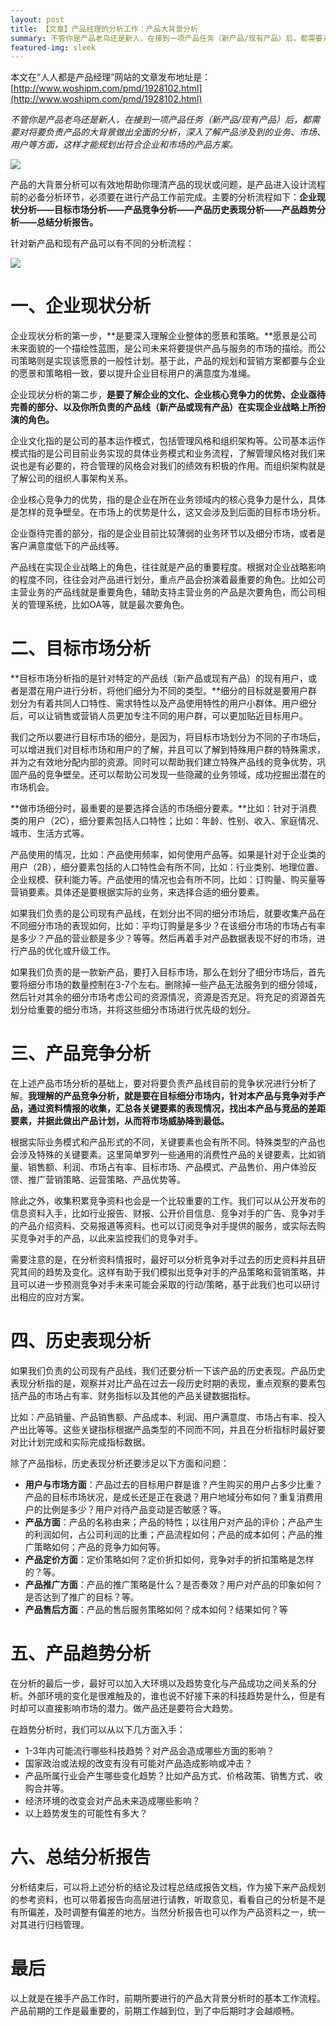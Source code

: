 ```yaml
---
layout: post
title: 【文章】产品经理的分析工作：产品大背景分析
summary: 不管你是产品老鸟还是新人，在接到一项产品任务（新产品/现有产品）后，都需要对将要负责产品的大背景做出全面的分析，深入了解产品涉及到的业务、市场、用户等方面，这样才能规划出符合企业和市场的产品方案。
featured-img: sleek
---
```


本文在“人人都是产品经理”网站的文章发布地址是：[http://www.woshipm.com/pmd/1928102.html](http://www.woshipm.com/pmd/1928102.html)

*不管你是产品老鸟还是新人，在接到一项产品任务（新产品/现有产品）后，都需要对将要负责产品的大背景做出全面的分析，深入了解产品涉及到的业务、市场、用户等方面，这样才能规划出符合企业和市场的产品方案。*

![](https://i.imgur.com/8brmKRr.jpg)

产品的大背景分析可以有效地帮助你理清产品的现状或问题，是产品进入设计流程前的必备分析环节，必须要在进行产品工作前完成。主要的分析流程如下：**企业现状分析——目标市场分析——产品竞争分析——产品历史表现分析——产品趋势分析——总结分析报告。**

针对新产品和现有产品可以有不同的分析流程：

![](https://i.imgur.com/8xaxc2K.png)

# 一、企业现状分析 #

企业现状分析的第一步，**是要深入理解企业整体的愿景和策略。**愿景是公司未来面貌的一个描绘性蓝图，是公司未来将要提供产品与服务的市场的描绘。而公司策略则是实现该愿景的一般性计划。基于此，产品的规划和营销方案都要与企业的愿景和策略相一致，要以提升企业目标用户的满意度为准绳。

企业现状分析的第二步，**是要了解企业的文化、企业核心竞争力的优势、企业亟待完善的部分、以及你所负责的产品线（新产品或现有产品）在实现企业战略上所扮演的角色。**

企业文化指的是公司的基本运作模式，包括管理风格和组织架构等。公司基本运作模式指的是公司目前业务实现的具体业务模式和业务流程，了解管理风格对我们来说也是有必要的，符合管理的风格会对我们的绩效有积极的作用。而组织架构就是了解公司的组织人事架构关系。

企业核心竞争力的优势，指的是企业在所在业务领域内的核心竞争力是什么，具体是怎样的竞争壁垒。在市场上的优势是什么，这又会涉及到后面的目标市场分析。

企业亟待完善的部分，指的是企业目前比较薄弱的业务环节以及细分市场，或者是客户满意度低下的产品线等。

产品线在实现企业战略上的角色，往往就是产品的重要程度。根据对企业战略影响的程度不同，往往会对产品进行划分，重点产品会扮演着最重要的角色。比如公司主营业务的产品线就是重要角色，辅助支持主营业务的产品是次要角色，而公司相关的管理系统，比如OA等，就是最次要角色。

# 二、目标市场分析 #

**目标市场分析指的是针对特定的产品线（新产品或现有产品）的现有用户，或者是潜在用户进行分析，将他们细分为不同的类型。**细分的目标就是要用户群划分为有着共同人口特性、需求特性以及产品使用特性的用户小群体。用户细分后，可以让销售或营销人员更加专注不同的用户群，可以更加贴近目标用户。

我们之所以要进行目标市场的细分，是因为，将目标市场划分为不同的子市场后，可以增进我们对目标市场和用户的了解，并且可以了解到特殊用户群的特殊需求，并为之有效地分配内部的资源。同时可以帮助我们建立特殊产品线的竞争优势，巩固产品的竞争壁垒。还可以帮助公司发现一些隐藏的业务领域，成功挖掘出潜在的市场机会。

**做市场细分时，最重要的是要选择合适的市场细分要素。**比如：针对于消费类的用户（2C），细分要素包括人口特性；比如：年龄、性别、收入、家庭情况、城市、生活方式等。

产品使用的情况，比如：产品使用频率，如何使用产品等。如果是针对于企业类的用户（2B），细分要素包括的人口特性会有所不同，比如：行业类别、地理位置、企业规模、获利能力等。产品使用的情况也会有所不同，比如：订购量、购买量等营销要素。具体还是要根据实际的业务，来选择合适的细分要素。

如果我们负责的是公司现有产品线，在划分出不同的细分市场后，就要收集产品在不同细分市场的表现如何，比如：平均订购量是多少？在该细分市场的市场占有率是多少？产品的营业额是多少？等等。然后再着手对产品数据表现不好的市场，进行产品的优化或升级工作。

如果我们负责的是一款新产品，要打入目标市场，那么在划分了细分市场后，首先要将细分市场的数量控制在3-7个左右。删除掉一些产品无法服务到的细分领域，然后针对其余的细分市场考虑公司的资源情况，资源是否充足。将充足的资源首先划分给重要的细分市场，并将这些细分市场进行优先级的划分。

# 三、产品竞争分析 #

在上述产品市场分析的基础上，要对将要负责产品线目前的竞争状况进行分析了解。**我理解的产品竞争分析，就是要在目标细分市场内，针对本产品与竞争对手产品，通过资料情报的收集，汇总各关键要素的表现情况，找出本产品与竞品的差距要素，并据此做出产品计划，从而将市场威胁降到最低。**

根据实际业务模式和产品形式的不同，关键要素也会有所不同。特殊类型的产品也会涉及特殊的关键要素。这里简单罗列一些通用的消费性产品的关键要素，比如销量、销售额、利润、市场占有率、目标市场、产品模式、产品售价、用户体验反馈、推广营销策略、运营策略、产品优势等。

除此之外，收集积累竞争资料也会是一个比较重要的工作。我们可以从公开发布的信息资料入手，比如行业报告、财报、公开价目信息、竞争对手的广告、竞争对手的产品介绍资料、交易报道等资料。也可以订阅竞争对手提供的服务，或实际去购买竞争对手的产品，以此来监控我们的竞争对手。

需要注意的是，在分析资料情报时，最好可以分析竞争对手过去的历史资料并且研究其间的趋势及变化。这样有助于我们模拟出竞争对手的产品策略和营销策略，并且可以进一步预测竞争对手未来可能会采取的行动/策略，基于此我们也可以研讨出相应的应对方案。

# 四、历史表现分析 #

如果我们负责的公司现有产品线，我们还要分析一下该产品的历史表现。产品历史表现分析指的是，观察并对比产品在过去一段历史时期的表现，重点观察的要素包括产品的市场占有率、财务指标以及其他的产品关键数据指标。

比如：产品销量、产品销售额、产品成本、利润、用户满意度、市场占有率、投入产出比等等。这些关键指标根据产品类型的不同而不同，并且在分析指标时最好要对比计划完成和实际完成指标数据。

除了产品指标，历史表现分析还要涉足以下方面和问题：

- **用户与市场方面**：产品过去的目标用户群是谁？产生购买的用户占多少比重？产品的目标市场状况，是成长还是正在衰退？用户地域分布如何？重复消费用户的比例是多少？用户对待产品变动是否敏感？等。
- **产品方面**：产品的名称由来；产品的特性；以往用户对产品的评价；产品产生的利润如何，占公司利润的比重；产品流程如何；产品的成本如何；产品的推广策略如何；产品的竞争力如何等。
- **产品定价方面**：定价策略如何？定价折扣如何，竞争对手的折扣策略是怎样的？等。
- **产品推广方面**：产品的推广策略是什么？是否奏效？用户对产品的印象如何？是否达到了推广的目标？等。
- **产品售后方面**：产品的售后服务策略如何？成本如何？结果如何？等

# 五、产品趋势分析 #

在分析的最后一步，最好可以加入大环境以及趋势变化与产品成功之间关系的分析。外部环境的变化是很难触及的，谁也说不好接下来的科技趋势是什么，但是有时却可以直接影响市场的潜力。做产品还是要符合大趋势。

在趋势分析时，我们可以从以下几方面入手：

- 1-3年内可能流行哪些科技趋势？对产品会造成哪些方面的影响？
- 国家政治或法规的改变有没有可能对产品造成影响或冲击？
- 产品所属行业会产生哪些变化趋势？比如产品方式、价格政策、销售方式、收购合并等。
- 经济环境的改变会对产品未来造成哪些影响？
- 以上趋势发生的可能性有多大？

# 六、总结分析报告 #

分析结束后，可以将上述分析的结论及过程总结成报告文档，作为接下来产品规划的参考资料，也可以带着报告向高层进行请教，听取意见，看看自己的分析是不是有所偏差，及时调整有偏差的地方。当然分析报告也可以作为产品资料之一，统一对其进行归档管理。

# 最后 #

以上就是在接手产品工作时，前期所要进行的产品大背景分析时的基本工作流程。产品前期的工作是最重要的，前期工作越到位，到了中后期时才会越顺畅。
